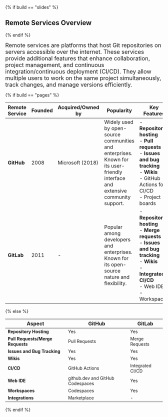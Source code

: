 {% if build == "slides" %}
## Remote Services Overview
{% endif %}

<span style="font-size:18px;">Remote services are platforms that host Git repositories on servers accessible over the internet. 
These services provide additional features that enhance collaboration, project management, and continuous integration/continuous deployment (CI/CD). 
They allow multiple users to work on the same project simultaneously, track changes, and manage versions efficiently.</span>

{% if build == "pages" %}

| **Remote Service** | **Founded** | **Acquired/Owned by** | **Popularity** | **Key Features** | **Costs** |
|--------------------|-------------|-----------------------|----------------|------------------|-----------|
| **GitHub** <i class="fab fa-github" style="font-size:50px;"></i>   | 2008        | Microsoft (2018)      | Widely used by open-source communities and enterprises.<br>Known for its user-friendly interface and extensive community support. | - **Repository hosting**<br>- **Pull requests**<br>- **Issues and bug tracking**<br>- **Wikis**<br>- GitHub Actions for CI/CD<br>- Project boards | Free for public repositories, paid plans for private repositories and additional features. |
| **GitLab** <i class="fab fa-gitlab" style="font-size:50px;"></i> | 2011        | -                     | Popular among developers and enterprises.<br>Known for its open-source nature and flexibility. | - **Repository hosting**<br>- **Merge requests**<br>- **Issues and bug tracking**<br>- **Wikis**<br>- **Integrated CI/CD**<br>- Web IDE<br>- Workspaces | Free tier, paid plans for additional features and support. |

  {% else %}

| **Aspect** | **GitHub** <i class="fab fa-github"></i> | **GitLab** <i class="fab fa-gitlab"></i> |
|------------|------------|------------|
| <span style="font-size:14px;">**Repository Hosting**</span>  | <span style="font-size:14px;">Yes</span> | <span style="font-size:14px;">Yes</span> |
| <span style="font-size:14px;">**Pull Requests/Merge Requests**</span> | <span style="font-size:14px;">Pull Requests</span> | <span style="font-size:14px;">Merge Requests</span> |
| <span style="font-size:14px;">**Issues and Bug Tracking**</span> | <span style="font-size:14px;">Yes</span> | <span style="font-size:14px;">Yes</span> |
| <span style="font-size:14px;">**Wikis**</span> | <span style="font-size:14px;">Yes</span> | <span style="font-size:14px;">Yes</span> |
| <span style="font-size:14px;">**CI/CD**</span> | <span style="font-size:14px;">GitHub Actions</span> | <span style="font-size:14px;">Integrated CI/CD</span> |
| <span style="font-size:14px;">**Web IDE**</span> | <span style="font-size:14px;">github.dev and GitHub Codespaces</span> | <span style="font-size:14px;">Yes</span> |
| <span style="font-size:14px;">**Workspaces**</span> | <span style="font-size:14px;">Codespaces</span> | <span style="font-size:14px;">Yes</span> |
| <span style="font-size:14px;">**Integrations**</span> | <span style="font-size:14px;">Marketplace</span> | <span style="font-size:14px;">-</span> |

{% endif %}
